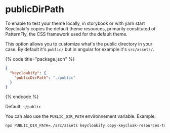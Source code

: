 # publicDirPath

To enable to test your theme locally, in storybook or with yarn start Keycloakify copies the default theme resources, primarily constituted of PatternFly, the CSS framework used for the default theme. &#x20;

This option allows you to customize what's the public directory in your case. By default it's `public/` but in angular for example it's `src/assets/`.

{% code title="package.json" %}

```json
{
  "keycloakify": {
    "publicDirPath": "./public"
  }
}
```

{% endcode %}

Default: `~/public`

You can also use the `PUBLIC_DIR_PATH` environnement variable. Example:

```bash
npx PUBLIC_DIR_PATH=./src/assets keycloakify copy-keycloak-resources-to-public
```
